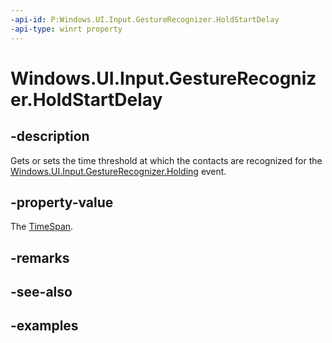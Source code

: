 ```yaml
---
-api-id: P:Windows.UI.Input.GestureRecognizer.HoldStartDelay
-api-type: winrt property
---
```


<!-- Property syntax.
public TimeSpan HoldStartDelay { get;  set; }
-->

# Windows.UI.Input.GestureRecognizer.HoldStartDelay

## -description

Gets or sets the time threshold at which the contacts are recognized for the [Windows.UI.Input.GestureRecognizer.Holding](gesturerecognizer_holding.md) event.

## -property-value

The [TimeSpan](../windows.foundation/timespan.md).

## -remarks

## -see-also

## -examples
